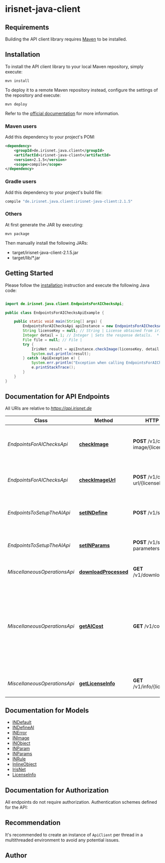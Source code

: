 # irisnet-java-client

## Requirements

Building the API client library requires [Maven](https://maven.apache.org/) to be installed.

## Installation

To install the API client library to your local Maven repository, simply execute:

```shell
mvn install
```

To deploy it to a remote Maven repository instead, configure the settings of the repository and execute:

```shell
mvn deploy
```

Refer to the [official documentation](https://maven.apache.org/plugins/maven-deploy-plugin/usage.html) for more information.

### Maven users

Add this dependency to your project's POM:

```xml
<dependency>
    <groupId>de.irisnet.java.client</groupId>
    <artifactId>irisnet-java-client</artifactId>
    <version>2.1.5</version>
    <scope>compile</scope>
</dependency>
```

### Gradle users

Add this dependency to your project's build file:

```groovy
compile "de.irisnet.java.client:irisnet-java-client:2.1.5"
```

### Others

At first generate the JAR by executing:

    mvn package

Then manually install the following JARs:

- target/irisnet-java-client-2.1.5.jar
- target/lib/*.jar

## Getting Started

Please follow the [installation](#installation) instruction and execute the following Java code:

```java

import de.irisnet.java.client.EndpointsForAIChecksApi;

public class EndpointsForAIChecksApiExample {

    public static void main(String[] args) {
        EndpointsForAIChecksApi apiInstance = new EndpointsForAIChecksApi();
        String licenseKey = null; // String | License obtained from irisnet.de shop.
        Integer detail = 1; // Integer | Sets the response details.  * _1_ - The response body informs you if the image is ok or not ok (better API performance) * _2_ - In addition the response body lists all broken rules. * _3_ - In addition to the first two options, this will show all objects with positional information.
        File file = null; // File | 
        try {
            IrisNet result = apiInstance.checkImage(licenseKey, detail, file);
            System.out.println(result);
        } catch (ApiException e) {
            System.err.println("Exception when calling EndpointsForAIChecksApi#checkImage");
            e.printStackTrace();
        }
    }
}

```

## Documentation for API Endpoints

All URIs are relative to *https://api.irisnet.de*

Class | Method | HTTP request | Description
------------ | ------------- | ------------- | -------------
*EndpointsForAIChecksApi* | [**checkImage**](docs/EndpointsForAIChecksApi.md#checkImage) | **POST** /v1/check-image/{licenseKey} | Upload and check image against previously chosen configuration.
*EndpointsForAIChecksApi* | [**checkImageUrl**](docs/EndpointsForAIChecksApi.md#checkImageUrl) | **POST** /v1/check-url/{licenseKey} | Check image url against previously chosen configuration.
*EndpointsToSetupTheAIApi* | [**setINDefine**](docs/EndpointsToSetupTheAIApi.md#setINDefine) | **POST** /v1/set-definition | Set definitions via pre-defined prototypes.
*EndpointsToSetupTheAIApi* | [**setINParams**](docs/EndpointsToSetupTheAIApi.md#setINParams) | **POST** /v1/set-parameters | Set the behaviour parameters for one object class.
*MiscellaneousOperationsApi* | [**downloadProcessed**](docs/MiscellaneousOperationsApi.md#downloadProcessed) | **GET** /v1/download/{filename} | Get the resulting media file.
*MiscellaneousOperationsApi* | [**getAICost**](docs/MiscellaneousOperationsApi.md#getAICost) | **GET** /v1/cost | Get the cost per image check of the previously set parameters. The cost of the configuration is subtracted from the license key during each check.
*MiscellaneousOperationsApi* | [**getLicenseInfo**](docs/MiscellaneousOperationsApi.md#getLicenseInfo) | **GET** /v1/info/{licenseKey} | Get information from given license key.


## Documentation for Models

 - [INDefault](docs/INDefault.md)
 - [INDefineAI](docs/INDefineAI.md)
 - [INError](docs/INError.md)
 - [INImage](docs/INImage.md)
 - [INObject](docs/INObject.md)
 - [INParam](docs/INParam.md)
 - [INParams](docs/INParams.md)
 - [INRule](docs/INRule.md)
 - [InlineObject](docs/InlineObject.md)
 - [IrisNet](docs/IrisNet.md)
 - [LicenseInfo](docs/LicenseInfo.md)


## Documentation for Authorization

All endpoints do not require authorization.
Authentication schemes defined for the API:

## Recommendation

It's recommended to create an instance of `ApiClient` per thread in a multithreaded environment to avoid any potential issues.

## Author




